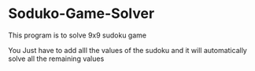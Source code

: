 # Soduko-Game-Solver
This program is to solve 9x9 sudoku game

You Just have to add alll the values of the sudoku and it will
automatically solve all the remaining values

